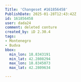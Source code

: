 ```yaml
---
Title: 'Changeset #161856458'
PublishDate: 2025-01-28T12:43:42Z
id: 161856458
user: dada24
comment: deleted conture
created_by: iD 2.30.4
tags:
- Montenegro
- Budva
bbox:
  min_lon: 18.8343191
  min_lat: 42.2808294
  max_lon: 18.8345073
  max_lat: 42.2809634

---
```

